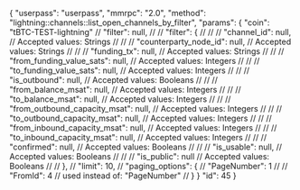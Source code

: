 {
    "userpass": "userpass",
    "mmrpc": "2.0",
    "method": "lightning::channels::list_open_channels_by_filter",
    "params": {
        "coin": "tBTC-TEST-lightning"
        // "filter": null,
        // // "filter": {
        // //     // "channel_id": null, // Accepted values: Strings
        // //     // "counterparty_node_id": null, // Accepted values: Strings
        // //     // "funding_tx": null, // Accepted values: Strings
        // //     // "from_funding_value_sats": null, // Accepted values: Integers
        // //     // "to_funding_value_sats": null, // Accepted values: Integers
        // //     // "is_outbound": null, // Accepted values: Booleans
        // //     // "from_balance_msat": null, // Accepted values: Integers
        // //     // "to_balance_msat": null, // Accepted values: Integers
        // //     // "from_outbound_capacity_msat": null, // Accepted values: Integers
        // //     // "to_outbound_capacity_msat": null, // Accepted values: Integers
        // //     // "from_inbound_capacity_msat": null, // Accepted values: Integers
        // //     // "to_inbound_capacity_msat": null, // Accepted values: Integers
        // //     // "confirmed": null, // Accepted values: Booleans
        // //     // "is_usable": null, // Accepted values: Booleans
        // //     // "is_public": null // Accepted values: Booleans
        // // },
        // "limit": 10,
        // "paging_options": {
        //     "PageNumber": 1
        //     // "FromId": 4 // used instead of: "PageNumber"
        // }
    }
    "id": 45
}